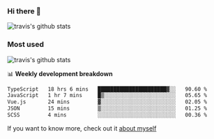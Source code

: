 ### Hi there 👋

<!--
**HondryTravis/HondryTravis** is a ✨ _special_ ✨ repository because its `README.md` (this file) appears on your GitHub profile.

Here are some ideas to get you started:

- 🔭 I’m currently working on ...
- 🌱 I’m currently learning ...
- 👯 I’m looking to collaborate on ...
- 🤔 I’m looking for help with ...
- 💬 Ask me about ...
- 📫 How to reach me: ...
- 😄 Pronouns: ...
- ⚡ Fun fact: ...
-->

![travis's github stats](https://github-readme-stats.vercel.app/api?username=HondryTravis&hide=stars)
### Most used
![travis's github stats](https://github-readme-stats.anuraghazra1.vercel.app/api/top-langs/?username=HondryTravis&layout=compact&hide_title=true)

📊 **Weekly development breakdown**

<!--START_SECTION:waka-->

```txt
TypeScript   18 hrs 6 mins   ██████████████████████▓░░   90.60 %
JavaScript   1 hr 7 mins     █▒░░░░░░░░░░░░░░░░░░░░░░░   05.65 %
Vue.js       24 mins         ▓░░░░░░░░░░░░░░░░░░░░░░░░   02.05 %
JSON         15 mins         ▒░░░░░░░░░░░░░░░░░░░░░░░░   01.25 %
SCSS         4 mins          ░░░░░░░░░░░░░░░░░░░░░░░░░   00.36 %
```

<!--END_SECTION:waka-->

If you want to know more, check out it [about myself](https://hondrytravis.github.io/)
